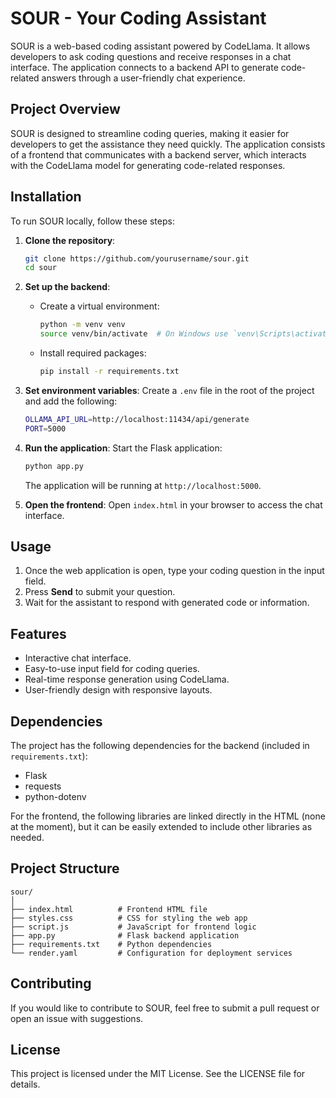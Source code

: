 # SOUR - Your Coding Assistant

SOUR is a web-based coding assistant powered by CodeLlama. It allows developers to ask coding questions and receive responses in a chat interface. The application connects to a backend API to generate code-related answers through a user-friendly chat experience.

## Project Overview

SOUR is designed to streamline coding queries, making it easier for developers to get the assistance they need quickly. The application consists of a frontend that communicates with a backend server, which interacts with the CodeLlama model for generating code-related responses.

## Installation

To run SOUR locally, follow these steps:

1. **Clone the repository**:
   ```bash
   git clone https://github.com/yourusername/sour.git
   cd sour
   ```

2. **Set up the backend**:
   - Create a virtual environment:
     ```bash
     python -m venv venv
     source venv/bin/activate  # On Windows use `venv\Scripts\activate`
     ```
   - Install required packages:
     ```bash
     pip install -r requirements.txt
     ```

3. **Set environment variables**:
   Create a `.env` file in the root of the project and add the following:
   ```bash
   OLLAMA_API_URL=http://localhost:11434/api/generate
   PORT=5000
   ```

4. **Run the application**:
   Start the Flask application:
   ```bash
   python app.py
   ```
   The application will be running at `http://localhost:5000`.

5. **Open the frontend**:
   Open `index.html` in your browser to access the chat interface.

## Usage

1. Once the web application is open, type your coding question in the input field.
2. Press **Send** to submit your question.
3. Wait for the assistant to respond with generated code or information.

## Features

- Interactive chat interface.
- Easy-to-use input field for coding queries.
- Real-time response generation using CodeLlama.
- User-friendly design with responsive layouts.

## Dependencies

The project has the following dependencies for the backend (included in `requirements.txt`):

- Flask
- requests
- python-dotenv

For the frontend, the following libraries are linked directly in the HTML (none at the moment), but it can be easily extended to include other libraries as needed.

## Project Structure

```
sour/
│
├── index.html          # Frontend HTML file
├── styles.css          # CSS for styling the web app
├── script.js           # JavaScript for frontend logic
├── app.py              # Flask backend application
├── requirements.txt    # Python dependencies
└── render.yaml         # Configuration for deployment services
```

## Contributing

If you would like to contribute to SOUR, feel free to submit a pull request or open an issue with suggestions.

## License

This project is licensed under the MIT License. See the LICENSE file for details.
